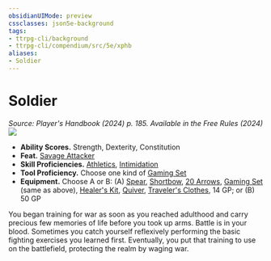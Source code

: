 ```yaml
---
obsidianUIMode: preview
cssclasses: json5e-background
tags:
- ttrpg-cli/background
- ttrpg-cli/compendium/src/5e/xphb
aliases:
- Soldier
---
```

# Soldier
*Source: Player's Handbook (2024) p. 185. Available in the Free Rules (2024)*  
![](backgrounds/XPHB/Soldier.webp#right)

- **Ability Scores.** Strength, Dexterity, Constitution  
- **Feat.** [Savage Attacker](/3-Mechanics/CLI/feats/savage-attacker-xphb.md)  
- **Skill Proficiencies.** [Athletics](/3-Mechanics/CLI/skills.md#Athletics), [Intimidation](/3-Mechanics/CLI/skills.md#Intimidation)  
- **Tool Proficiency.** Choose one kind of [Gaming Set](/3-Mechanics/CLI/items/gaming-set-xphb.md)  
- **Equipment.** Choose A or B: (A) [Spear](/3-Mechanics/CLI/items/spear-xphb.md), [Shortbow](/3-Mechanics/CLI/items/shortbow-xphb.md), [20 Arrows](/3-Mechanics/CLI/items/arrow-xphb.md), [Gaming Set](/3-Mechanics/CLI/items/gaming-set-xphb.md) (same as above), [Healer's Kit](/3-Mechanics/CLI/items/healers-kit-xphb.md), [Quiver](/3-Mechanics/CLI/items/quiver-xphb.md), [Traveler's Clothes](/3-Mechanics/CLI/items/travelers-clothes-xphb.md), 14 GP; or (B) 50 GP  

You began training for war as soon as you reached adulthood and carry precious few memories of life before you took up arms. Battle is in your blood. Sometimes you catch yourself reflexively performing the basic fighting exercises you learned first. Eventually, you put that training to use on the battlefield, protecting the realm by waging war.